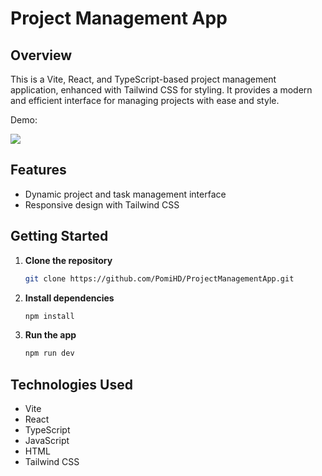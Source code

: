 # Project Management App

## Overview
This is a Vite, React, and TypeScript-based project management application, enhanced with Tailwind CSS for styling. It provides a modern and efficient interface for managing projects with ease and style.

Demo:

![](./public/React-Project-Manager-demo.gif)

## Features
- Dynamic project and task management interface
- Responsive design with Tailwind CSS

## Getting Started
1. **Clone the repository**
   ```bash
   git clone https://github.com/PomiHD/ProjectManagementApp.git

2. **Install dependencies**
   ```bash
   npm install
3. **Run the app**
   ```bash
   npm run dev

## Technologies Used
- Vite
- React
- TypeScript
- JavaScript
- HTML
- Tailwind CSS

